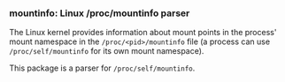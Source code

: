 ### mountinfo: Linux /proc/mountinfo parser

The Linux kernel provides information about mount points in the process'
mount namespace in the `/proc/<pid>/mountinfo` file (a process can use
`/proc/self/mountinfo` for its own mount namespace).

This package is a parser for `/proc/self/mountinfo`.
